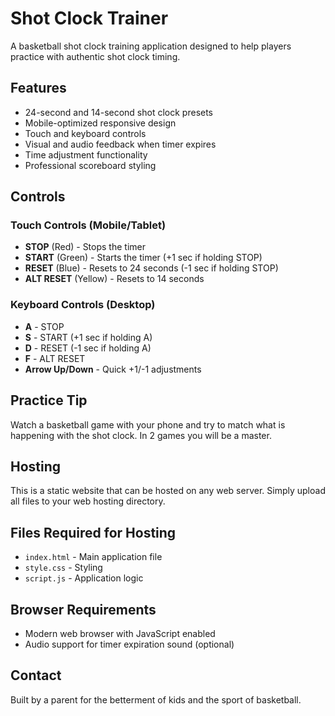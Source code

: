 # Shot Clock Trainer

A basketball shot clock training application designed to help players practice with authentic shot clock timing.

## Features

- 24-second and 14-second shot clock presets
- Mobile-optimized responsive design
- Touch and keyboard controls
- Visual and audio feedback when timer expires
- Time adjustment functionality
- Professional scoreboard styling

## Controls

### Touch Controls (Mobile/Tablet)
- **STOP** (Red) - Stops the timer
- **START** (Green) - Starts the timer (+1 sec if holding STOP)
- **RESET** (Blue) - Resets to 24 seconds (-1 sec if holding STOP)
- **ALT RESET** (Yellow) - Resets to 14 seconds

### Keyboard Controls (Desktop)
- **A** - STOP
- **S** - START (+1 sec if holding A)
- **D** - RESET (-1 sec if holding A)
- **F** - ALT RESET
- **Arrow Up/Down** - Quick +1/-1 adjustments

## Practice Tip

Watch a basketball game with your phone and try to match what is happening with the shot clock. In 2 games you will be a master.

## Hosting

This is a static website that can be hosted on any web server. Simply upload all files to your web hosting directory.

## Files Required for Hosting

- `index.html` - Main application file
- `style.css` - Styling
- `script.js` - Application logic

## Browser Requirements

- Modern web browser with JavaScript enabled
- Audio support for timer expiration sound (optional)

## Contact

Built by a parent for the betterment of kids and the sport of basketball.